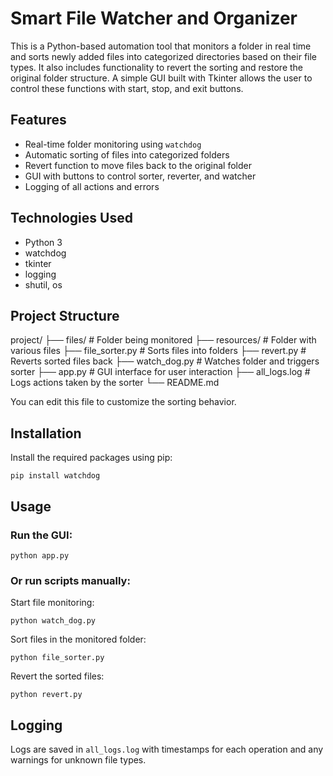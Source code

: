 # Smart File Watcher and Organizer

This is a Python-based automation tool that monitors a folder in real time and sorts newly added files into categorized directories based on their file types. It also includes functionality to revert the sorting and restore the original folder structure. A simple GUI built with Tkinter allows the user to control these functions with start, stop, and exit buttons.

## Features

- Real-time folder monitoring using `watchdog`
- Automatic sorting of files into categorized folders
- Revert function to move files back to the original folder
- GUI with buttons to control sorter, reverter, and watcher
- Logging of all actions and errors

## Technologies Used

- Python 3
- watchdog
- tkinter
- logging
- shutil, os

## Project Structure

project/
├── files/              # Folder being monitored
├── resources/              # Folder with various files
├── file_sorter.py           # Sorts files into folders
├── revert.py         # Reverts sorted files back
├── watch_dog.py         # Watches folder and triggers sorter
├── app.py              # GUI interface for user interaction
├── all_logs.log          # Logs actions taken by the sorter
└── README.md


You can edit this file to customize the sorting behavior.

## Installation

Install the required packages using pip:

```
pip install watchdog 
```

## Usage

### Run the GUI:

```
python app.py
```

### Or run scripts manually:

Start file monitoring:

```
python watch_dog.py
```

Sort files in the monitored folder:

```
python file_sorter.py
```

Revert the sorted files:

```
python revert.py
```

## Logging

Logs are saved in `all_logs.log` with timestamps for each operation and any warnings for unknown file types.
